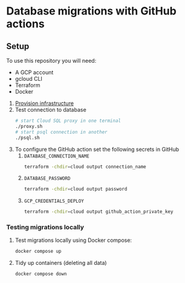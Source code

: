 # Database migrations with GitHub actions

## Setup

To use this repository you will need:
- A GCP account
- gcloud CLI 
- Terraform
- Docker

1. [Provision infrastructure](./cloud/README.md)
2. Test connection to database
   ```bash
   # start Cloud SQL proxy in one terminal
   ./proxy.sh
   # start psql connection in another
   ./psql.sh
   ```
3. To configure the GitHub action set the following secrets in GitHub
   1. `DATABASE_CONNECTION_NAME`
      ```bash
      terraform -chdir=cloud output connection_name
      ```
   2. `DATABASE_PASSWORD`
      ```bash
      terraform -chdir=cloud output password
      ```   
   3. `GCP_CREDENTIALS_DEPLOY`
      ```bash
      terraform -chdir=cloud output github_action_private_key
      ```
### Testing migrations locally

1. Test migrations locally using Docker compose:
   ```bash
   docker compose up
   ```

2. Tidy up containers (deleting all data)
   ```bash
   docker compose down
   ```
